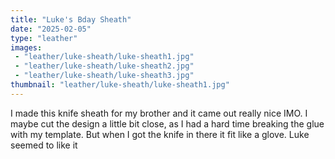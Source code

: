 ```yaml
---
title: "Luke's Bday Sheath"
date: "2025-02-05"
type: "leather"
images:
 - "leather/luke-sheath/luke-sheath1.jpg"
 - "leather/luke-sheath/luke-sheath2.jpg"
 - "leather/luke-sheath/luke-sheath3.jpg"
thumbnail: "leather/luke-sheath/luke-sheath1.jpg"
---
```


I made this knife sheath for my brother and it came out really nice IMO. I
maybe cut the design a little bit close, as I had a hard time breaking the
glue with my template. But when I got the knife in there it fit like a glove.
Luke seemed to like it